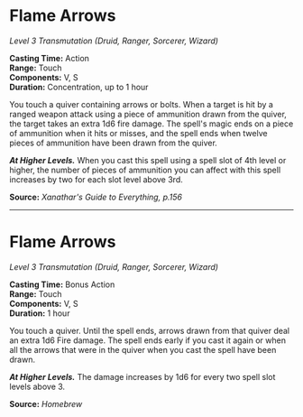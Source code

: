 # Flame Arrows
*Level 3 Transmutation (Druid, Ranger, Sorcerer, Wizard)*

**Casting Time:** Action  
**Range:** Touch  
**Components:** V, S  
**Duration:** Concentration, up to 1 hour

You touch a quiver containing arrows or bolts. When a target is hit by a ranged weapon attack using a piece of ammunition drawn from the quiver, the target takes an extra 1d6 fire damage. The spell's magic ends on a piece of ammunition when it hits or misses, and the spell ends when twelve pieces of ammunition have been drawn from the quiver.

***At Higher Levels.*** When you cast this spell using a spell slot of 4th level or higher, the number of pieces of ammunition you can affect with this spell increases by two for each slot level above 3rd.

**Source:** *Xanathar's Guide to Everything, p.156*

---

# Flame Arrows
*Level 3 Transmutation (Druid, Ranger, Sorcerer, Wizard)*

**Casting Time:** Bonus Action  
**Range:** Touch  
**Components:** V, S  
**Duration:** 1 hour

You touch a quiver. Until the spell ends, arrows drawn from that quiver deal an extra 1d6 Fire damage. The spell ends early if you cast it again or when all the arrows that were in the quiver when you cast the spell have been drawn.

***At Higher Levels.*** The damage increases by 1d6 for every two spell slot levels above 3.

**Source:** *Homebrew*